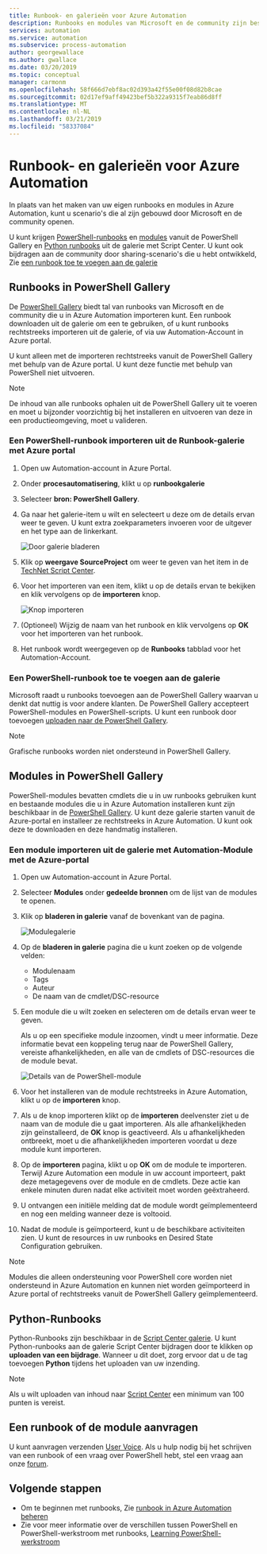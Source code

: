 ```yaml
---
title: Runbook- en galerieën voor Azure Automation
description: Runbooks en modules van Microsoft en de community zijn beschikbaar voor u installeren en gebruiken in uw Azure Automation-omgeving.  Dit artikel wordt beschreven hoe u toegang hebt tot deze resources en bij te dragen van uw runbooks in de galerie.
services: automation
ms.service: automation
ms.subservice: process-automation
author: georgewallace
ms.author: gwallace
ms.date: 03/20/2019
ms.topic: conceptual
manager: carmonm
ms.openlocfilehash: 58f666d7ebf8ac02d393a42f55e00f08d82b8cae
ms.sourcegitcommit: 02d17ef9aff49423bef5b322a9315f7eab86d8ff
ms.translationtype: MT
ms.contentlocale: nl-NL
ms.lasthandoff: 03/21/2019
ms.locfileid: "58337084"
---
```

# <a name="runbook-and-module-galleries-for-azure-automation"></a>Runbook- en galerieën voor Azure Automation

In plaats van het maken van uw eigen runbooks en modules in Azure Automation, kunt u scenario's die al zijn gebouwd door Microsoft en de community openen.

U kunt krijgen [PowerShell-runbooks](#runbooks-in-runbook-gallery) en [modules](#modules-in-powerShell-gallery) vanuit de PowerShell Gallery en [Python runbooks](#python-runbooks) uit de galerie met Script Center. U kunt ook bijdragen aan de community door sharing-scenario's die u hebt ontwikkeld, Zie [een runbook toe te voegen aan de galerie](#adding-a-runbook-to-the-runbook-gallery)

## <a name="runbooks-in-powershell-gallery"></a>Runbooks in PowerShell Gallery

De [PowerShell Gallery](https://www.powershellgallery.com/packages) biedt tal van runbooks van Microsoft en de community die u in Azure Automation importeren kunt. Een runbook downloaden uit de galerie om een te gebruiken, of u kunt runbooks rechtstreeks importeren uit de galerie, of via uw Automation-Account in Azure portal.

U kunt alleen met de importeren rechtstreeks vanuit de PowerShell Gallery met behulp van de Azure portal. U kunt deze functie met behulp van PowerShell niet uitvoeren.

> [!NOTE]
> De inhoud van alle runbooks ophalen uit de PowerShell Gallery uit te voeren en moet u bijzonder voorzichtig bij het installeren en uitvoeren van deze in een productieomgeving, moet u valideren.

### <a name="to-import-a-powershell-runbook-from-the-runbook-gallery-with-the-azure-portal"></a>Een PowerShell-runbook importeren uit de Runbook-galerie met Azure portal

1. Open uw Automation-account in Azure Portal.
2. Onder **procesautomatisering**, klikt u op **runbookgalerie**
3. Selecteer **bron: PowerShell Gallery**.
4. Ga naar het galerie-item u wilt en selecteert u deze om de details ervan weer te geven. U kunt extra zoekparameters invoeren voor de uitgever en het type aan de linkerkant.

   ![Door galerie bladeren](media/automation-runbook-gallery/browse-gallery.png)

5. Klik op **weergave SourceProject** om weer te geven van het item in de [TechNet Script Center](https://gallery.technet.microsoft.com/).
6. Voor het importeren van een item, klikt u op de details ervan te bekijken en klik vervolgens op de **importeren** knop.

   ![Knop importeren](media/automation-runbook-gallery/gallery-item-detail.png)

7. (Optioneel) Wijzig de naam van het runbook en klik vervolgens op **OK** voor het importeren van het runbook.
8. Het runbook wordt weergegeven op de **Runbooks** tabblad voor het Automation-Account.

### <a name="adding-a-powershell-runbook-to-the-gallery"></a>Een PowerShell-runbook toe te voegen aan de galerie

Microsoft raadt u runbooks toevoegen aan de PowerShell Gallery waarvan u denkt dat nuttig is voor andere klanten. De PowerShell Gallery accepteert PowerShell-modules en PowerShell-scripts. U kunt een runbook door toevoegen [uploaden naar de PowerShell Gallery](/powershell/gallery/how-to/publishing-packages/publishing-a-package).

> [!NOTE]
> Grafische runbooks worden niet ondersteund in PowerShell Gallery.

## <a name="modules-in-powershell-gallery"></a>Modules in PowerShell Gallery

PowerShell-modules bevatten cmdlets die u in uw runbooks gebruiken kunt en bestaande modules die u in Azure Automation installeren kunt zijn beschikbaar in de [PowerShell Gallery](https://www.powershellgallery.com). U kunt deze galerie starten vanuit de Azure-portal en installeer ze rechtstreeks in Azure Automation. U kunt ook deze te downloaden en deze handmatig installeren.  

### <a name="to-import-a-module-from-the-automation-module-gallery-with-the-azure-portal"></a>Een module importeren uit de galerie met Automation-Module met de Azure-portal

1. Open uw Automation-account in Azure Portal.
2. Selecteer **Modules** onder **gedeelde bronnen** om de lijst van de modules te openen.
3. Klik op **bladeren in galerie** vanaf de bovenkant van de pagina.

   ![Modulegalerie](media/automation-runbook-gallery/modules-blade.png)

4. Op de **bladeren in galerie** pagina die u kunt zoeken op de volgende velden:

   * Modulenaam
   * Tags
   * Auteur
   * De naam van de cmdlet/DSC-resource

5. Een module die u wilt zoeken en selecteren om de details ervan weer te geven.  

   Als u op een specifieke module inzoomen, vindt u meer informatie. Deze informatie bevat een koppeling terug naar de PowerShell Gallery, vereiste afhankelijkheden, en alle van de cmdlets of DSC-resources die de module bevat.

   ![Details van de PowerShell-module](media/automation-runbook-gallery/gallery-item-details-blade.png)

6. Voor het installeren van de module rechtstreeks in Azure Automation, klikt u op de **importeren** knop.
7. Als u de knop importeren klikt op de **importeren** deelvenster ziet u de naam van de module die u gaat importeren. Als alle afhankelijkheden zijn geïnstalleerd, de **OK** knop is geactiveerd. Als u afhankelijkheden ontbreekt, moet u die afhankelijkheden importeren voordat u deze module kunt importeren.
8. Op de **importeren** pagina, klikt u op **OK** om de module te importeren. Terwijl Azure Automation een module in uw account importeert, pakt deze metagegevens over de module en de cmdlets. Deze actie kan enkele minuten duren nadat elke activiteit moet worden geëxtraheerd.
9. U ontvangen een initiële melding dat de module wordt geïmplementeerd en nog een melding wanneer deze is voltooid.
10. Nadat de module is geïmporteerd, kunt u de beschikbare activiteiten zien. U kunt de resources in uw runbooks en Desired State Configuration gebruiken.

> [!NOTE]
> Modules die alleen ondersteuning voor PowerShell core worden niet ondersteund in Azure Automation en kunnen niet worden geïmporteerd in Azure portal of rechtstreeks vanuit de PowerShell Gallery geïmplementeerd.

## <a name="python-runbooks"></a>Python-Runbooks

Python-Runbooks zijn beschikbaar in de [Script Center galerie](https://gallery.technet.microsoft.com/scriptcenter/site/search?f%5B0%5D.Type=RootCategory&f%5B0%5D.Value=WindowsAzure&f%5B1%5D.Type=ProgrammingLanguage&f%5B1%5D.Value=Python&f%5B1%5D.Text=Python&sortBy=Date&username=). U kunt Python-runbooks aan de galerie Script Center bijdragen door te klikken op **uploaden van een bijdrage**. Wanneer u dit doet, zorg ervoor dat u de tag toevoegen **Python** tijdens het uploaden van uw inzending.

> [!NOTE]
> Als u wilt uploaden van inhoud naar [Script Center](https://gallery.technet.microsoft.com/scriptcenter) een minimum van 100 punten is vereist. 

## <a name="requesting-a-runbook-or-module"></a>Een runbook of de module aanvragen

U kunt aanvragen verzenden [User Voice](https://feedback.azure.com/forums/246290-azure-automation/).  Als u hulp nodig bij het schrijven van een runbook of een vraag over PowerShell hebt, stel een vraag aan onze [forum](https://social.msdn.microsoft.com/Forums/windowsazure/home?forum=azureautomation&filter=alltypes&sort=lastpostdesc).

## <a name="next-steps"></a>Volgende stappen

* Om te beginnen met runbooks, Zie [runbook in Azure Automation beheren](manage-runbooks.md)
* Zie voor meer informatie over de verschillen tussen PowerShell en PowerShell-werkstroom met runbooks, [Learning PowerShell-werkstroom](automation-powershell-workflow.md)